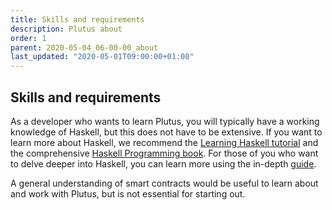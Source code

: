 ```yaml
---
title: Skills and requirements
description: Plutus about
order: 1
parent: 2020-05-04_06-00-00_about
last_updated: "2020-05-01T09:00:00+01:00"
---
```

## Skills and requirements

As a developer who wants to learn Plutus, you will typically have a working knowledge of Haskell, but this does not have to be extensive. If you want to learn more about Haskell, we recommend the [Learning Haskell tutorial](http://tutorial.learninghaskell.com) and the comprehensive [Haskell Programming book](http://haskellbook.com). For those of you who want to delve deeper into Haskell, you can learn more using the in-depth [guide](http://learnyouahaskell.com). 

A general understanding of smart contracts would be useful to learn about and work with Plutus, but is not essential for starting out.
